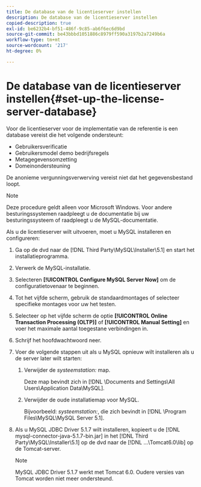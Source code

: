 ```yaml
---
title: De database van de licentieserver instellen
description: De database van de licentieserver instellen
copied-description: true
exl-id: be6232b4-bf51-486f-9c85-ab6f6ec6d9bd
source-git-commit: be43bbbd1051886c8979ff590a3197b2a7249b6a
workflow-type: tm+mt
source-wordcount: '217'
ht-degree: 0%

---
```


# De database van de licentieserver instellen{#set-up-the-license-server-database}

Voor de licentieserver voor de implementatie van de referentie is een database vereist die het volgende ondersteunt:

* Gebruikersverificatie
* Gebruikersmodel demo bedrijfsregels
* Metagegevensomzetting
* Domeinondersteuning

De anonieme vergunningsverwerving vereist niet dat het gegevensbestand loopt.

>[!NOTE]
>
>Deze procedure geldt alleen voor Microsoft Windows. Voor andere besturingssystemen raadpleegt u de documentatie bij uw besturingssysteem of raadpleegt u de MySQL-documentatie.

Als u de licentieserver wilt uitvoeren, moet u MySQL installeren en configureren:

1. Ga op de dvd naar de [!DNL Third Party\MySQL\Installer\5.1] en start het installatieprogramma.
1. Verwerk de MySQL-installatie.
1. Selecteren **[!UICONTROL Configure MySQL Server Now]** om de configuratietovenaar te beginnen.
1. Tot het vijfde scherm, gebruik de standaardmontages of selecteer specifieke montages voor uw het testen.
1. Selecteer op het vijfde scherm de optie **[!UICONTROL Online Transaction Processing (OLTP)]** of **[!UICONTROL Manual Setting]** en voer het maximale aantal toegestane verbindingen in.
1. Schrijf het hoofdwachtwoord neer.
1. Voer de volgende stappen uit als u MySQL opnieuw wilt installeren als u de server later wilt starten:
   1. Verwijder de *systeemstation:* map.

      Deze map bevindt zich in [!DNL \Documents and Settings\All Users\Application Data\MySQL].
   1. Verwijder de oude installatiemap voor MySQL.

      Bijvoorbeeld: *systeemstation:*, die zich bevindt in [!DNL \Program Files\MySQL\MySQL Server 5.1].
1. Als u MySQL JDBC Driver 5.1.7 wilt installeren, kopieert u de [!DNL mysql-connector-java-5.1.7-bin.jar] in het [!DNL Third Party\MySQL\Installer\5.1] op de dvd naar de [!DNL ...\Tomcat6.0\lib] op de Tomcat-server.

   >[!NOTE]
   >
   >MySQL JDBC Driver 5.1.7 werkt met Tomcat 6.0. Oudere versies van Tomcat worden niet meer ondersteund.

